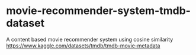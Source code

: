 # movie-recommender-system-tmdb-dataset
A content based movie recommender system using cosine similarity
<br>
https://www.kaggle.com/datasets/tmdb/tmdb-movie-metadata
